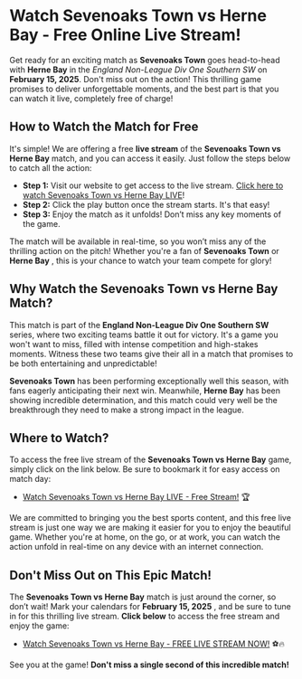# Watch Sevenoaks Town vs Herne Bay - Free Online Live Stream!

Get ready for an exciting match as **Sevenoaks Town** goes head-to-head with **Herne Bay** in the _England Non-League Div One Southern SW_ on **February 15, 2025**. Don't miss out on the action! This thrilling game promises to deliver unforgettable moments, and the best part is that you can watch it live, completely free of charge!

## How to Watch the Match for Free

It's simple! We are offering a free **live stream** of the **Sevenoaks Town vs Herne Bay** match, and you can access it easily. Just follow the steps below to catch all the action:

- **Step 1:** Visit our website to get access to the live stream. [Click here to watch Sevenoaks Town vs Herne Bay LIVE](https://tinyurl.com/livestreamfreeo?st=Sevenoaks+Town+vs+Herne+Bay&si=ghc)!
- **Step 2:** Click the play button once the stream starts. It's that easy!
- **Step 3:** Enjoy the match as it unfolds! Don’t miss any key moments of the game.

The match will be available in real-time, so you won’t miss any of the thrilling action on the pitch! Whether you're a fan of **Sevenoaks Town** or **Herne Bay** , this is your chance to watch your team compete for glory!

## Why Watch the Sevenoaks Town vs Herne Bay Match?

This match is part of the **England Non-League Div One Southern SW** series, where two exciting teams battle it out for victory. It's a game you won't want to miss, filled with intense competition and high-stakes moments. Witness these two teams give their all in a match that promises to be both entertaining and unpredictable!

**Sevenoaks Town** has been performing exceptionally well this season, with fans eagerly anticipating their next win. Meanwhile, **Herne Bay** has been showing incredible determination, and this match could very well be the breakthrough they need to make a strong impact in the league.

## Where to Watch?

To access the free live stream of the **Sevenoaks Town vs Herne Bay** game, simply click on the link below. Be sure to bookmark it for easy access on match day:

- [Watch Sevenoaks Town vs Herne Bay LIVE - Free Stream!](https://tinyurl.com/livestreamfreeo?st=Sevenoaks+Town+vs+Herne+Bay&si=ghc) 🏆

We are committed to bringing you the best sports content, and this free live stream is just one way we are making it easier for you to enjoy the beautiful game. Whether you're at home, on the go, or at work, you can watch the action unfold in real-time on any device with an internet connection.

## Don't Miss Out on This Epic Match!

The **Sevenoaks Town vs Herne Bay** match is just around the corner, so don’t wait! Mark your calendars for **February 15, 2025** , and be sure to tune in for this thrilling live stream. **Click below** to access the free stream and enjoy the game:

- [Watch Sevenoaks Town vs Herne Bay - FREE LIVE STREAM NOW!](https://tinyurl.com/livestreamfreeo?st=Sevenoaks+Town+vs+Herne+Bay&si=ghc) ⚽🔥

See you at the game! **Don't miss a single second of this incredible match!**
